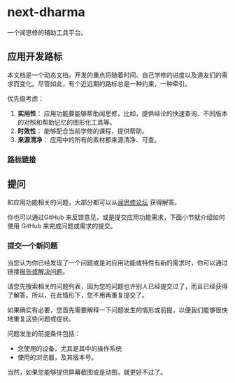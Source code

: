 # next-dharma
一个闻思修的辅助工具平台。

## 应用开发路标

本文档是一个动态文档，开发的重点将随着时间、自己学修的进度以及道友们的需求而变化。尽管如此，有个近远期的路标总是一种约束，一种牵引。</p>

优先级考虑：
1. **实用性**： 应用功能要能够帮助闻思修，比如，提供经论的快速查询、不同版本的对照和帮助记忆的图形化工具等。
1. **时效性**： 能够配合当前学修的课程，提供帮助。
1. **来源清净**： 应用中的所有的素材都来源清净、可查。

### [路标链接](https://github.com/kingspress/next-dharma/milestones)

## 提问

和应用功能相关的问题，大部分都可以从[闻思修论坛](https://kingsforum.herokuapp.com/) 获得解答。

你也可以通过GitHub 来反馈意见，或是提交应用功能需求，下面小节就介绍如何使用 GitHub 来完成问题或需求的提交。

### 提交一个新问题

当您认为你已经发现了一个问题或是对应用功能或特性有新的需求时，你可以通过链接[报告或解决问题](https://github.com/kingspress/next-dharma/issues)。

请您先搜索相关的问题列表，因为您的问题也许别人已经提交过了，而且已经获得了解答。所以，在此情形下，您不用再重复提交了。

如果确实有必要，您首先需要解释一下问题发生的情形或前提，以便我们能够很快地重复这些问题或症状。

问题发生的前提条件包括：
- 您使用的设备，尤其是其中的操作系统
- 使用的浏览器，及其版本号。

当然，如果您能够提供屏幕截图或是动图，就更好不过了。
